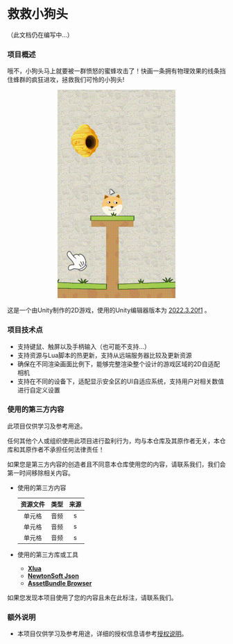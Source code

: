 # 救救小狗头
（此文档仍在编写中...）
### 项目概述
哦不，小狗头马上就要被一群愤怒的蜜蜂攻击了！快画一条拥有物理效果的线条挡住蜂群的疯狂进攻，拯救我们可怜的小狗头! 

<div align="center">

![./docs/images/readme_game_sample.gif](./docs/images/readme_game_sample.gif)

</div>

这是一个由Unity制作的2D游戏，使用的Unity编辑器版本为 [2022.3.20f1](https://unity.com/releases/editor/whats-new/2022.3.20#notes) 。

### 项目技术点
- 支持键鼠、触屏以及手柄输入（也可能不支持...）
- 支持资源与Lua脚本的热更新，支持从远端服务器比较及更新资源
- 确保在不同渲染画面比例下，能够完整渲染整个设计的游戏区域的2D自适配相机
- 支持在不同的设备下，适配显示安全区的UI自适应系统，支持用户对相关数值进行自定义设置

### 使用的第三方内容
此项目仅供学习及参考用途。 

任何其他个人或组织使用此项目进行盈利行为，均与本仓库及其原作者无关，本仓库和其原作者不承担任何法律责任！  

如果您是第三方内容的创造者且不同意本仓库使用您的内容，请联系我们，我们会第一时间移除相关内容。   

- 使用的第三方内容  

  |资源文件|类型|来源|
  |:-:|:-:|:-:|
  |单元格|音频|s|
  |单元格|音频|s|
  |单元格|音频|s|

- 使用的第三方库或工具
  - [**Xlua**](https://github.com/Tencent/xLua)
  - [**NewtonSoft Json**](https://www.newtonsoft.com/json)
  - [**AssetBundle Browser**](https://github.com/Unity-Technologies/AssetBundles-Browser)

如果您发现本项目使用了您的内容且未在此标注，请联系我们。

### 额外说明
- 本项目仅供学习及参考用途，详细的授权信息请参考[授权说明](LICENSE.md)。